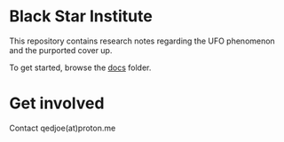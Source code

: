 # Black Star Institute

This repository contains research notes regarding the UFO phenomenon and the purported cover up.

To get started, browse the [docs](./docs/) folder.

# Get involved

Contact qedjoe(at)proton.me
